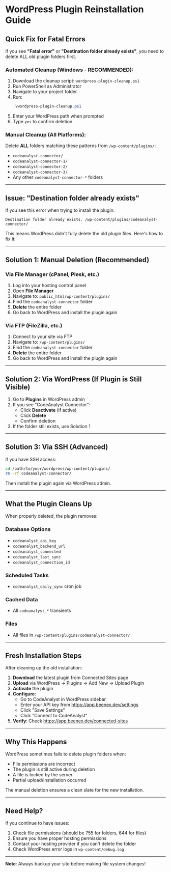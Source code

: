 # WordPress Plugin Reinstallation Guide

## Quick Fix for Fatal Errors

If you see **"Fatal error"** or **"Destination folder already exists"**, you need to delete ALL old plugin folders first.

### Automated Cleanup (Windows - RECOMMENDED):

1. Download the cleanup script: `wordpress-plugin-cleanup.ps1`
2. Run PowerShell as Administrator
3. Navigate to your project folder
4. Run:
   ```powershell
   .\wordpress-plugin-cleanup.ps1
   ```
5. Enter your WordPress path when prompted
6. Type `yes` to confirm deletion

### Manual Cleanup (All Platforms):

Delete **ALL** folders matching these patterns from `/wp-content/plugins/`:
- `codeanalyst-connector/`
- `codeanalyst-connector-1/`
- `codeanalyst-connector-2/`
- `codeanalyst-connector-3/`
- Any other `codeanalyst-connector-*` folders

---

## Issue: "Destination folder already exists"

If you see this error when trying to install the plugin:

```
Destination folder already exists. /wp-content/plugins/codeanalyst-connector/
```

This means WordPress didn't fully delete the old plugin files. Here's how to fix it:

---

## Solution 1: Manual Deletion (Recommended)

### Via File Manager (cPanel, Plesk, etc.)

1. Log into your hosting control panel
2. Open **File Manager**
3. Navigate to: `public_html/wp-content/plugins/`
4. Find the `codeanalyst-connector` folder
5. **Delete** the entire folder
6. Go back to WordPress and install the plugin again

### Via FTP (FileZilla, etc.)

1. Connect to your site via FTP
2. Navigate to: `/wp-content/plugins/`
3. Find the `codeanalyst-connector` folder
4. **Delete** the entire folder
5. Go back to WordPress and install the plugin again

---

## Solution 2: Via WordPress (If Plugin is Still Visible)

1. Go to **Plugins** in WordPress admin
2. If you see "CodeAnalyst Connector":
   - Click **Deactivate** (if active)
   - Click **Delete**
   - Confirm deletion
3. If the folder still exists, use Solution 1

---

## Solution 3: Via SSH (Advanced)

If you have SSH access:

```bash
cd /path/to/your/wordpress/wp-content/plugins/
rm -rf codeanalyst-connector/
```

Then install the plugin again via WordPress admin.

---

## What the Plugin Cleans Up

When properly deleted, the plugin removes:

### Database Options
- `codeanalyst_api_key`
- `codeanalyst_backend_url`
- `codeanalyst_connected`
- `codeanalyst_last_sync`
- `codeanalyst_connection_id`

### Scheduled Tasks
- `codeanalyst_daily_sync` cron job

### Cached Data
- All `codeanalyst_*` transients

### Files
- All files in `/wp-content/plugins/codeanalyst-connector/`

---

## Fresh Installation Steps

After cleaning up the old installation:

1. **Download** the latest plugin from Connected Sites page
2. **Upload** via WordPress → Plugins → Add New → Upload Plugin
3. **Activate** the plugin
4. **Configure**:
   - Go to CodeAnalyst in WordPress sidebar
   - Enter your API key from https://app.beenex.dev/settings
   - Click "Save Settings"
   - Click "Connect to CodeAnalyst"
5. **Verify**: Check https://app.beenex.dev/connected-sites

---

## Why This Happens

WordPress sometimes fails to delete plugin folders when:
- File permissions are incorrect
- The plugin is still active during deletion
- A file is locked by the server
- Partial upload/installation occurred

The manual deletion ensures a clean slate for the new installation.

---

## Need Help?

If you continue to have issues:

1. Check file permissions (should be 755 for folders, 644 for files)
2. Ensure you have proper hosting permissions
3. Contact your hosting provider if you can't delete the folder
4. Check WordPress error logs in `wp-content/debug.log`

---

**Note**: Always backup your site before making file system changes!

